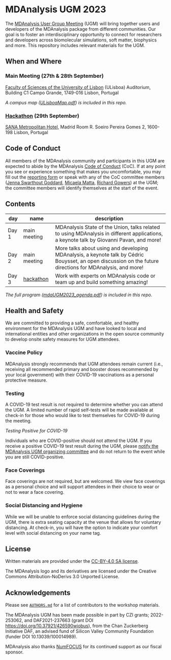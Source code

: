 # MDAnalysis UGM 2023
The [MDAnalysis User Group Meeting](https://www.mdanalysis.org/pages/ugm2023/) (UGM) will bring together users and developers of the MDAnalysis package from different communities. Our goal is to foster an interdisciplinary opportunity to connect for researchers and developers across biomolecular simulations, soft matter, biophysics and more. This repository includes relevant materials for the UGM.

## When and Where
### **Main Meeting (27th & 28th September)**

[Faculty of Sciences of the University of Lisbon](https://www.ulisboa.pt/en/unidade-organica/faculty-sciences) (ULisboa) Auditorium, Building C1
Campo Grande, 1749-016 Lisbon, Portugal

*A campus map ([ULisboaMap.pdf](./ULisboaMap.pdf)) is included in this repo.* 

### **[Hackathon](./hackathon) (29th September)**

[SANA Metropolitan Hotel](https://www.sanahotels.com/en/hotel/sana-metropolitan/), Madrid Room
R. Soeiro Pereira Gomes 2, 1600-198 Lisbon, Portugal

## Code of Conduct
All members of the MDAnalysis community and participants in this UGM are expected to abide by the MDAnalysis [Code of Conduct](https://www.mdanalysis.org/pages/conduct/) (CoC). If at any point you see or experience something that makes you uncomfortable, you may fill out the [reporting form](https://forms.gle/r2SMU4XcwM814CpJ9) or speak with any of the CoC committee members ([Jenna Swarthout Goddard](mailto:community@mdanalysis.org), [Micaela Matta](mailto:micaela@mdanalysis.org), [Richard Gowers](mailto:richard@mdanalysis.org)) at the UGM; the committee members will identify themselves at the start of the event.

## Contents

| day   | name                     | description       |
|-------|--------------------------|-------------------|
| Day 1 | main meeting             | MDAnalysis State of the Union, talks related to using MDAnalysis in different applications, a keynote talk by Giovanni Pavan, and more! |
| Day 2 | main meeting             | More talks about using and developing MDAnalysis, a keynote talk by Cédric Bouysset, an open discussion on the future directions for MDAnalysis, and more! |
| Day 3 | [hackathon](./hackathon) | Work with experts on MDAnalysis code or team up and build something amazing! |

*The full program ([mdaUGM2023_agenda.pdf](./mdaUGM2023_agenda.pdf)) is included in this repo.* 

## Health and Safety
We are committed to providing a safe, comfortable, and healthy environment for the MDAnalysis UGM and have looked to local and international entities and other organizations in the open source community to develop onsite safety measures for UGM attendees.

### Vaccine Policy
MDAnalysis strongly recommends that UGM attendees remain current (i.e., receiving all recommended primary and booster doses recommended by your local government) with their COVID-19 vaccinations as a personal protective measure.

### Testing
A COVID-19 test result is not required to determine whether you can attend the UGM. A limited number of rapid self-tests will be made available at check-in for those who would like to test themselves for COVID-19 during the meeting.

*Testing Positive for COVID-19*

Individuals who are COVID-positive should not attend the UGM. If you receive a positive COVID-19 test result during the UGM, please [notify the MDAnalysis UGM organizing committee](mailto:ugm@mdanalysis.org) and do not return to the event while you are still COVID-positive.

### Face Coverings
Face coverings are not required, but are welcomed. We view face coverings as a personal choice and will support attendees in their choice to wear or not to wear a face covering.

### Social Distancing and Hygiene
While we will be unable to enforce social distancing guidelines during the UGM, there is extra seating capacity at the venue that allows for voluntary distancing. At check-in, you will have the option to indicate your comfort level with social distancing on your name tag.

## License

Written materials are provided under the [CC-BY-4.0 SA license](LICENSE.md).

The MDAnalysis logo and its derivatives are licensed under the Creative Commons Attribution-NoDerivs 3.0 Unported License.

## Acknowledgements

Please see [`AUTHORS.md`](AUTHORS.md) for a list of contributors to the workshop
materials.

The MDAnalysis UGM has been made possible in part by CZI grants; 2022-253062, and DAF2021-237663 (grant DOI https://doi.org/10.37921/426590wiobus), from the Chan Zuckerberg Initiative DAF, an advised fund of Silicon Valley Community Foundation (funder DOI 10.13039/100014989).

MDAnalysis also thanks [NumFOCUS](https://www.numfocus.org/) for its continued support as our fiscal sponsor.
